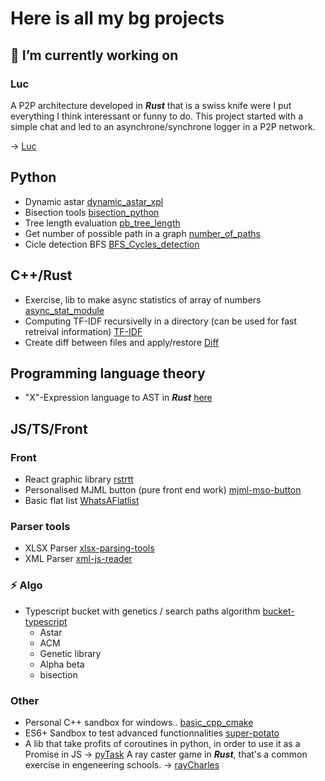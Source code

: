 # Here is all my bg projects

## 🔭 I’m currently working on

### Luc 
A P2P architecture developed in **_Rust_** that is a swiss knife were I put everything I think interessant or funny to do.
This project started with a simple chat and led to an asynchrone/synchrone logger in a P2P network.
<!--
It will lead to a data sharing system between code repositories through the network. But it can be usefull for some hack because it should implement a global synchronisation in small groups. A project orchestra has to be implemented to check if multiple nodes can be synchronised. And finaly I want to use my projects Diff and TF-IDF to provide a datasharing system fully synchronised with the help of git bare repositories.

It can also go throught another way, the synchronisation can be usefull to execute authorised codes or compiling code on multiple kernells, I want also use the asynchrone/synchrone to implement races and gates in the network.
-->
-> [Luc](https://github.com/adrien-zinger/luc/)


## Python

- Dynamic astar [dynamic_astar_xpl](https://github.com/adrien-zinger/dynamic_astar_xpl)
- Bisection tools [bisection_python](https://github.com/adrien-zinger/bisection_python)
- Tree length evaluation [pb_tree_length](https://github.com/adrien-zinger/pb_tree_length)
- Get number of possible path in a graph [number_of_paths](https://github.com/adrien-zinger/number_of_paths)
- Cicle detection BFS [BFS_Cycles_detection](https://github.com/adrien-zinger/BFS_Cycles_detection)

## C++/Rust

- Exercise, lib to make async statistics of array of numbers [async_stat_module](https://github.com/adrien-zinger/async_stat_module)
- Computing TF-IDF recursivelly in a directory (can be used for fast retreival information) [TF-IDF](https://github.com/adrien-zinger/TF-IDF)
- Create diff between files and apply/restore [Diff](https://github.com/adrien-zinger/Diff)

## Programming language theory
- "X"-Expression language to AST in _**Rust**_ [here](https://github.com/adrien-zinger/language_to_ast)

## JS/TS/Front

### Front
- React graphic library [rstrtt](https://github.com/adrien-zinger/rstrtt)
- Personalised MJML button (pure front end work) [mjml-mso-button](https://github.com/adrien-zinger/mjml-mso-button)
- Basic flat list [WhatsAFlatlist](https://github.com/adrien-zinger/WhatsAFlatlist)

### Parser tools
- XLSX Parser [xlsx-parsing-tools](https://github.com/adrien-zinger/xlsx-parsing-tools)
- XML Parser [xml-js-reader](https://github.com/adrien-zinger/xml-js-reader)

### ⚡ Algo
- Typescript bucket with genetics / search paths algorithm [bucket-typescript](https://github.com/adrien-zinger/bucket-typescript)
  - Astar
  - ACM
  - Genetic library
  - Alpha beta
  - bisection

### Other
- Personal C++ sandbox for windows.. [basic_cpp_cmake](https://github.com/adrien-zinger/basic_cpp_cmake)
- ES6+ Sandbox to test advanced functionnalities [super-potato](https://github.com/adrien-zinger/super-potato)
- A lib that take profits of coroutines in python, in order to use it as a Promise in JS
-> [pyTask](https://github.com/adrien-zinger/pyTasks)
A ray caster game in **_Rust_**, that's a common exercise in engeneering schools.
-> [rayCharles](https://github.com/adrien-zinger/raycharles)
<!--
**adrien-zinger/adrien-zinger** is a ✨ _special_ ✨ repository because its `README.md` (this file) appears on your GitHub profile.

Here are some ideas to get you started:

- 🔭 I’m currently working on ...
- 🌱 I’m currently learning ...
- 👯 I’m looking to collaborate on ...
- 🤔 I’m looking for help with ...
- 💬 Ask me about ...
- 📫 How to reach me: ...
- 😄 Pronouns: ...
- ⚡ Fun fact: ...
-->
